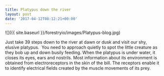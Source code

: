 ```yaml
---
title: Platypus down the river
layout: post
date: '2017-04-12T08:12:21+00:00'
---
```

![]({{ site.baseurl }}/forestryio/images/Platypus-blog.jpg)

Just take 39 steps down to the river at dawn or dusk and visit our shy, elusive platypus. <!--more--> You need to approach quietly to spot the little creature as they bob up and down busily feeding. When the platypus is under water, it closes its eyes, ears and nostrils. Most information about its environment is obtained from electroreceptors in the skin of the bill. The receptors enable it to identify electrical fields created by the muscle movements of its prey.